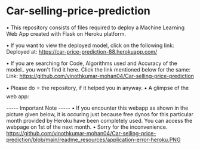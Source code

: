# Car-selling-price-prediction
• This repository consists of files required to deploy a Machine Learning Web App created with Flask on Heroku platform.

• If you want to view the deployed model, click on the following link:
Deployed at: https://car-price-prediction-88.herokuapp.com/

• If you are searching for Code, Algorithms used and Accuracy of the model.. you won't find it here. Click the link mentioned below for the same:
Link: https://github.com/vinothkumar-mohan04/Car-selling-price-prediction

• Please do ⭐ the repository, if it helped you in anyway.
• A glimpse of the web app:

----- Important Note -----
• If you encounter this webapp as shown in the picture given below, it is occuring just because free dynos for this particular month provided by Heroku have been completely used. You can access the webpage on 1st of the next month.
• Sorry for the inconvenience.
https://github.com/vinothkumar-mohan04/Car-selling-price-prediction/blob/main/readme_resources/application-error-heroku.PNG

